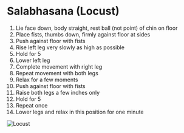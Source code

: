 # Salabhasana (Locust)

1. Lie face down, body straight, rest ball (not point) of chin on floor
2. Place fists, thumbs down, firmly against floor at sides
3. Push against floor with fists
4. Rise left leg very slowly as high as possible
5. Hold for 5
6. Lower left leg
7. Complete movement with right leg
8. Repeat movement with both legs
8. Relax for a few moments
9. Push against floor with fists
10. Raise both legs a few inches only
11. Hold for 5
12. Repeat once
13. Lower legs and relax in this position for one minute

![Locust](https://s3-us-west-2.amazonaws.com/philip-weber-static/images/yoga-locust-01.jpg)
